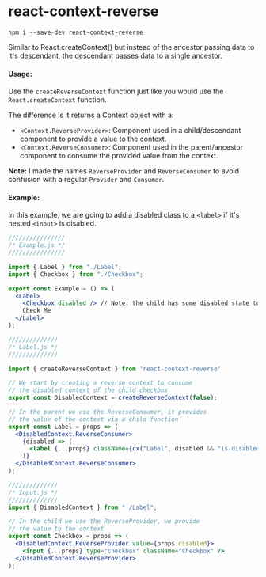 # react-context-reverse

```
npm i --save-dev react-context-reverse
```

Similar to React.createContext() but instead of the ancestor passing data to it's descendant, the descendant passes data to a single ancestor.

#### Usage:

Use the `createReverseContext` function just like you would use the `React.createContext` function.

The difference is it returns a Context object with a:

- `<Context.ReverseProvider>`: Component used in a child/descendant component to provide a value to the context.
- `<Context.ReverseConsumer>`: Component used in the parent/ancestor component to consume the provided value from the context.

**Note:** I made the names `ReverseProvider` and `ReverseConsumer` to avoid confusion with a regular `Provider` and `Consumer`.

#### Example:

In this example, we are going to add a disabled class to a `<label>` if it's nested `<input>` is disabled.

```jsx
////////////////
/* Example.js */
////////////////

import { Label } from "./Label";
import { Checkbox } from "./Checkbox";

export const Example = () => (
  <Label>
    <Checkbox disabled /> // Note: the child has some disabled state to share
    Check Me
  </Label>
);

//////////////
/* Label.js */
//////////////

import { createReverseContext } from 'react-context-reverse'

// We start by creating a reverse context to consume
// the disabled context of the child checkbox
export const DisabledContext = createReverseContext(false);

// In the parent we use the ReverseConsumer, it provides
// the value of the context via a child function
export const Label = props => (
  <DisabledContext.ReverseConsumer>
    {disabled => (
      <label {...props} className={cx("Label", disabled && "is-disabled")} />
    )}
  </DisabledContext.ReverseConsumer>
);

//////////////
/* Input.js */
//////////////
import { DisabledContext } from "./Label";

// In the child we use the ReverseProvider, we provide
// the value to the context
export const Checkbox = props => (
  <DisabledContext.ReverseProvider value={props.disabled}>
    <input {...props} type="checkbox" className="Checkbox" />
  </DisabledContext.ReverseProvider>
);
```

